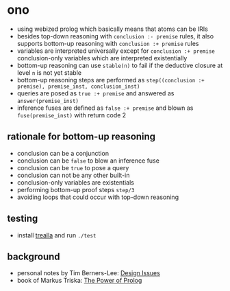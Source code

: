 # ono

- using webized prolog which basically means that atoms can be IRIs
- besides top-down reasoning with `conclusion :- premise` rules, it also supports bottom-up reasoning with `conclusion :+ premise` rules
- variables are interpreted universally except for `conclusion :+ premise` conclusion-only variables which are interpreted existentially
- bottom-up reasoning can use `stable(n)` to fail if the deductive closure at level `n` is not yet stable
- bottom-up reasoning steps are performed as `step((conclusion :+ premise), premise_inst, conclusion_inst)`
- queries are posed as `true :+ premise` and answered as `answer(premise_inst)`
- inference fuses are defined as `false :+ premise` and blown as `fuse(premise_inst)` with return code 2

## rationale for bottom-up reasoning

- conclusion can be a conjunction
- conclusion can be `false` to blow an inference fuse
- conclusion can be `true` to pose a query
- conclusion can not be any other built-in
- conclusion-only variables are existentials
- performing bottom-up proof steps `step/3`
- avoiding loops that could occur with top-down reasoning

## testing

- install [trealla](https://github.com/trealla-prolog/trealla?tab=readme-ov-file#building) and run `./test`

## background

- personal notes by Tim Berners-Lee: [Design Issues](https://www.w3.org/DesignIssues/)
- book of Markus Triska: [The Power of Prolog](https://www.metalevel.at/prolog)
